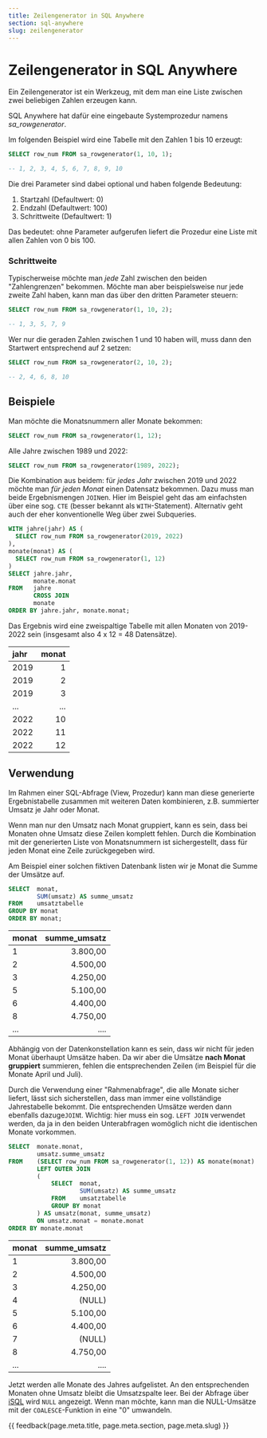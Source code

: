 ```yaml
---
title: Zeilengenerator in SQL Anywhere
section: sql-anywhere
slug: zeilengenerator
---
```



# Zeilengenerator in SQL Anywhere

Ein Zeilengenerator ist ein Werkzeug, mit dem man eine Liste zwischen zwei beliebigen Zahlen erzeugen kann.

SQL Anywhere hat dafür eine eingebaute Systemprozedur namens *sa_rowgenerator*. 

Im folgenden Beispiel wird eine Tabelle mit den Zahlen 1 bis 10 erzeugt:

```sql
SELECT row_num FROM sa_rowgenerator(1, 10, 1);

-- 1, 2, 3, 4, 5, 6, 7, 8, 9, 10
```

Die drei Parameter sind dabei optional und haben folgende Bedeutung:

1. Startzahl (Defaultwert: 0)
2. Endzahl (Defaultwert: 100)
3. Schrittweite (Defaultwert: 1)

Das bedeutet: ohne Parameter aufgerufen liefert die Prozedur eine Liste mit allen Zahlen von 0 bis 100.

### Schrittweite

Typischerweise möchte man *jede* Zahl zwischen den beiden "Zahlengrenzen" bekommen. Möchte man aber beispielsweise nur jede zweite Zahl haben, kann man das über den dritten Parameter steuern:

```sql
SELECT row_num FROM sa_rowgenerator(1, 10, 2);

-- 1, 3, 5, 7, 9
```

Wer nur die geraden Zahlen zwischen 1 und 10 haben will, muss dann den Startwert entsprechend auf 2 setzen:

```sql
SELECT row_num FROM sa_rowgenerator(2, 10, 2);

-- 2, 4, 6, 8, 10
```


## Beispiele

Man möchte die Monatsnummern aller Monate bekommen:

```sql
SELECT row_num FROM sa_rowgenerator(1, 12);
```

Alle Jahre zwischen 1989 und 2022:

```sql
SELECT row_num FROM sa_rowgenerator(1989, 2022);
```

Die Kombination aus beidem: für *jedes Jahr* zwischen 2019 und 2022 möchte man *für jeden Monat* einen Datensatz bekommen. Dazu muss man beide Ergebnismengen `JOIN`en. Hier im Beispiel geht das am einfachsten über eine sog. `CTE` (besser bekannt als `WITH`-Statement). Alternativ geht auch der eher konventionelle Weg über zwei Subqueries.

```sql
WITH jahre(jahr) AS (
  SELECT row_num FROM sa_rowgenerator(2019, 2022)
),
monate(monat) AS (
  SELECT row_num FROM sa_rowgenerator(1, 12)
)
SELECT jahre.jahr,
       monate.monat
FROM   jahre
       CROSS JOIN
       monate
ORDER BY jahre.jahr, monate.monat;
```

Das Ergebnis wird eine zweispaltige Tabelle mit allen Monaten von 2019-2022 sein (insgesamt also 4 x 12 = 48 Datensätze).

| jahr | monat |
| :----|-----: |
| 2019 |     1 |
| 2019 |     2 |
| 2019 |     3 |
| ...  |   ... |
| 2022 |    10 |
| 2022 |    11 |
| 2022 |    12 |


## Verwendung

Im Rahmen einer SQL-Abfrage (View, Prozedur) kann man diese generierte Ergebnistabelle zusammen mit weiteren Daten kombinieren, z.B. summierter Umsatz je Jahr oder Monat.

Wenn man nur den Umsatz nach Monat gruppiert, kann es sein, dass bei Monaten ohne Umsatz diese Zeilen komplett fehlen. Durch die Kombination mit der generierten Liste von Monatsnummern ist sichergestellt, dass für jeden Monat eine Zeile zurückgegeben wird.

Am Beispiel einer solchen fiktiven Datenbank listen wir je Monat die Summe der Umsätze auf.

```sql
SELECT  monat,
        SUM(umsatz) AS summe_umsatz
FROM    umsatztabelle
GROUP BY monat
ORDER BY monat;
```

| monat | summe_umsatz |
| :---- | -----------: |
| 1     |     3.800,00 |
| 2     |     4.500,00 |
| 3     |     4.250,00 |
| 5     |     5.100,00 |
| 6     |     4.400,00 |
| 8     |     4.750,00 |
| ...   |     .... |

Abhängig von der Datenkonstellation kann es sein, dass wir nicht für jeden Monat überhaupt Umsätze haben. Da wir aber die Umsätze **nach Monat gruppiert** summieren, fehlen die entsprechenden Zeilen (im Beispiel für die Monate April und Juli).

Durch die Verwendung einer "Rahmenabfrage", die alle Monate sicher liefert, lässt sich sicherstellen, dass man immer eine vollständige Jahrestabelle bekommt. Die entsprechenden Umsätze werden dann ebenfalls dazuge`JOIN`t. Wichtig: hier muss ein sog. `LEFT JOIN` verwendet werden, da ja in den beiden Unterabfragen womöglich nicht die identischen Monate vorkommen.

```sql
SELECT  monate.monat,
        umsatz.summe_umsatz
FROM    (SELECT row_num FROM sa_rowgenerator(1, 12)) AS monate(monat)
        LEFT OUTER JOIN
        (
            SELECT  monat,
                    SUM(umsatz) AS summe_umsatz
            FROM    umsatztabelle
            GROUP BY monat
        ) AS umsatz(monat, summe_umsatz)
        ON umsatz.monat = monate.monat
ORDER BY monate.monat
```

| monat | summe_umsatz |
| :---- | -----------: |
| 1     |     3.800,00 |
| 2     |     4.500,00 |
| 3     |     4.250,00 |
| 4     |       (NULL) |
| 5     |     5.100,00 |
| 6     |     4.400,00 |
| 7     |       (NULL) |
| 8     |     4.750,00 |
| ...   |     .... |

Jetzt werden alle Monate des Jahres aufgelistet. An den entsprechenden Monaten ohne Umsatz bleibt die Umsatzspalte leer. Bei der Abfrage über [iSQL](../isql) wird `NULL` angezeigt. Wenn man möchte, kann man die NULL-Umsätze mit der `COALESCE`-Funktion in eine "0" umwandeln.




{{ feedback(page.meta.title, page.meta.section, page.meta.slug) }}
